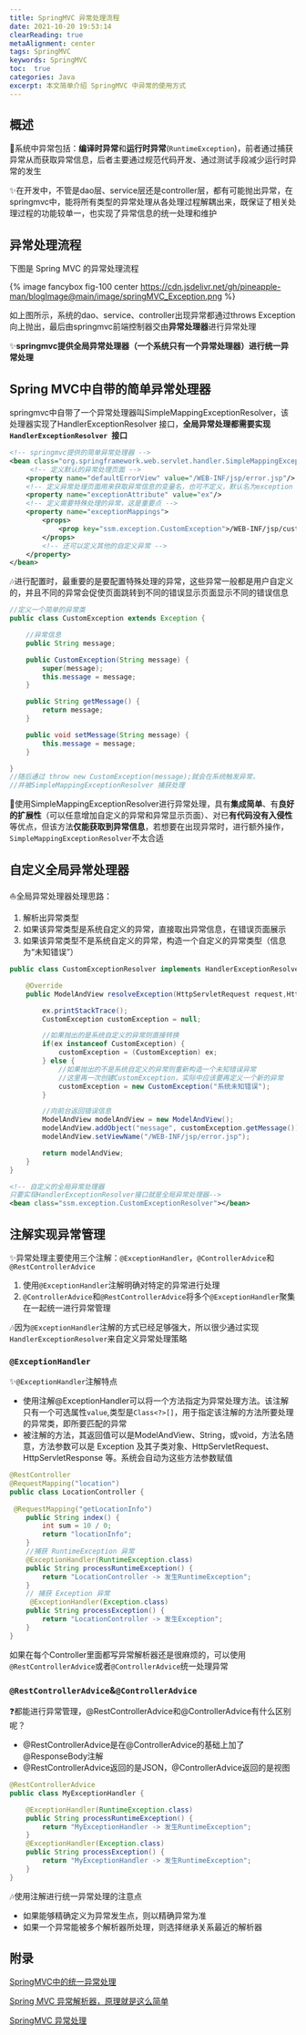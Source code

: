 ```yaml
---
title: SpringMVC 异常处理流程
date: 2021-10-20 19:53:14
clearReading: true
metaAlignment: center
tags: SpringMVC
keywords: SpringMVC
toc:  true
categories: Java
excerpt: 本文简单介绍 SpringMVC 中异常的使用方式
---
```

<!--toc-->

## 概述

:book:系统中异常包括：**编译时异常**和**运行时异常**(`RuntimeException`)，前者通过捕获异常从而获取异常信息，后者主要通过规范代码开发、通过测试手段减少运行时异常的发生

:sparkles:在开发中，不管是dao层、service层还是controller层，都有可能抛出异常，在springmvc中，能将所有类型的异常处理从各处理过程解耦出来，既保证了相关处理过程的功能较单一，也实现了异常信息的统一处理和维护

## 异常处理流程

下图是 Spring MVC 的异常处理流程

{% image fancybox  fig-100 center https://cdn.jsdelivr.net/gh/pineapple-man/blogImage@main/image/springMVC_Exception.png %}

如上图所示，系统的dao、service、controller出现异常都通过throws Exception向上抛出，最后由springmvc前端控制器交由**异常处理器**进行异常处理

:sparkles:**springmvc提供全局异常处理器（一个系统只有一个异常处理器）进行统一异常处理**

## Spring MVC中自带的简单异常处理器

springmvc中自带了一个异常处理器叫SimpleMappingExceptionResolver，该处理器实现了HandlerExceptionResolver 接口，**全局异常处理都需要实现`HandlerExceptionResolver `接口**

```xml
<!-- springmvc提供的简单异常处理器 -->
<bean class="org.springframework.web.servlet.handler.SimpleMappingExceptionResolver">
     <!-- 定义默认的异常处理页面 -->
    <property name="defaultErrorView" value="/WEB-INF/jsp/error.jsp"/>
    <!-- 定义异常处理页面用来获取异常信息的变量名，也可不定义，默认名为exception --> 
    <property name="exceptionAttribute" value="ex"/>
    <!-- 定义需要特殊处理的异常，这是重要点 --> 
    <property name="exceptionMappings">
        <props>
            <prop key="ssm.exception.CustomException">/WEB-INF/jsp/custom_error.jsp</prop>
        </props>
        <!-- 还可以定义其他的自定义异常 -->
    </property>
</bean>
```

:notes:进行配置时，最重要的是要配置特殊处理的异常，这些异常一般都是用户自定义的，并且不同的异常会促使页面跳转到不同的错误显示页面显示不同的错误信息

```java
//定义一个简单的异常类
public class CustomException extends Exception {

    //异常信息
    public String message;

    public CustomException(String message) {
        super(message);
        this.message = message;
    }

    public String getMessage() {
        return message;
    }

    public void setMessage(String message) {
        this.message = message;
    }

}
//随后通过 throw new CustomException(message);就会在系统触发异常，
//并被SimpleMappingExceptionResolver 捕获处理
```

:notebook:使用SimpleMappingExceptionResolver进行异常处理，具有**集成简单**、有**良好的扩展性**（可以任意增加自定义的异常和异常显示页面）、对已**有代码没有入侵性**等优点，但该方法**仅能获取到异常信息**，若想要在出现异常时，进行额外操作，`SimpleMappingExceptionResolver`不太合适

## 自定义全局异常处理器

:sailboat:全局异常处理器处理思路：

1. 解析出异常类型
2. 如果该异常类型是系统自定义的异常，直接取出异常信息，在错误页面展示
3. 如果该异常类型不是系统自定义的异常，构造一个自定义的异常类型（信息为“未知错误”）

```java
public class CustomExceptionResolver implements HandlerExceptionResolver {

    @Override
    public ModelAndView resolveException(HttpServletRequest request,HttpServletResponse response, Object handler, Exception ex) {

        ex.printStackTrace();
        CustomException customException = null;

        //如果抛出的是系统自定义的异常则直接转换
        if(ex instanceof CustomException) {
            customException = (CustomException) ex;
        } else {
            //如果抛出的不是系统自定义的异常则重新构造一个未知错误异常
            //这里再一次创建CustomException，实际中应该要再定义一个新的异常
            customException = new CustomException("系统未知错误");
        }

        //向前台返回错误信息
        ModelAndView modelAndView = new ModelAndView();
        modelAndView.addObject("message", customException.getMessage());
        modelAndView.setViewName("/WEB-INF/jsp/error.jsp");

        return modelAndView;
    }
}
```

```xml
<!-- 自定义的全局异常处理器
只要实现HandlerExceptionResolver接口就是全局异常处理器-->
<bean class="ssm.exception.CustomExceptionResolver"></bean> 
```

## 注解实现异常管理

:sparkles:异常处理主要使用三个注解：`@ExceptionHandler`，`@ControllerAdvice`和`@RestControllerAdvice`

1. 使用`@ExceptionHandler`注解明确对特定的异常进行处理
2. `@ControllerAdvice`和`@RestControllerAdvice`将多个`@ExceptionHandler`聚集在一起统一进行异常管理

:notes:因为`@ExceptionHandler`注解的方式已经足够强大，所以很少通过实现`HandlerExceptionResolver`来自定义异常处理策略

### `@ExceptionHandler`

:sparkles:`@ExceptionHandler`注解特点

- 使用注解@ExceptionHandler可以将一个方法指定为异常处理方法。该注解只有一个可选属性`value`,类型是`Class<?>[]`，用于指定该注解的方法所要处理的异常类，即所要匹配的异常
- 被注解的方法，其返回值可以是ModelAndView、String，或void，方法名随意，方法参数可以是 Exception 及其子类对象、HttpServletRequest、HttpServletResponse 等。系统会自动为这些方法参数赋值

```java
@RestController
@RequestMapping("location")
public class LocationController {
    
 @RequestMapping("getLocationInfo")
    public String index() {
        int sum = 10 / 0;
        return "locationInfo";
    }
    //捕获 RuntimeException 异常
    @ExceptionHandler(RuntimeException.class)
    public String processRuntimeException() {
        return "LocationController -> 发生RuntimeException";
    }
    // 捕获 Exception 异常
     @ExceptionHandler(Exception.class)
    public String processException() {
        return "LocationController -> 发生Exception";
    }
}
```

如果在每个Controller里面都写异常解析器还是很麻烦的，可以使用`@RestControllerAdvice`或者`@ControllerAdvice`统一处理异常

### `@RestControllerAdvice`&`@ControllerAdvice`

:question:都能进行异常管理，@RestControllerAdvice和@ControllerAdvice有什么区别呢？

- @RestControllerAdvice是在@ControllerAdvice的基础上加了@ResponseBody注解
- @RestControllerAdvice返回的是JSON，@ControllerAdvice返回的是视图

```java
@RestControllerAdvice
public class MyExceptionHandler {

    @ExceptionHandler(RuntimeException.class)
    public String processRuntimeException() {
        return "MyExceptionHandler -> 发生RuntimeException";
    }
    @ExceptionHandler(Exception.class)
    public String processException() {
        return "MyExceptionHandler -> 发生RuntimeException";
    }
}
```

:notes:使用注解进行统一异常处理的注意点

- 如果能够精确定义为异常发生点，则以精确异常为准
- 如果一个异常能被多个解析器所处理，则选择继承关系最近的解析器

## 附录

[SpringMVC中的统一异常处理](https://blog.csdn.net/eson_15/article/details/51731567)

[Spring MVC 异常解析器，原理就是这么简单](https://cloud.tencent.com/developer/article/1650039)

[SpringMVC 异常处理](https://segmentfault.com/a/1190000039333785)



